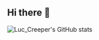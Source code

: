 ## Hi there 👋


![Luc_Creeper's GitHub stats](https://github-readme-stats.vercel.app/api?username=luc_creeper74&hide=contribs,prs)

<!--
**Lucreeper74/Lucreeper74** is a ✨ _special_ ✨ repository because its `README.md` (this file) appears on your GitHub profile.

Here are some ideas to get you started:

- 🔭 I’m currently working on ...
- 🌱 I’m currently learning ...
- 👯 I’m looking to collaborate on ...
- 🤔 I’m looking for help with ...
- 💬 Ask me about ...
- 📫 How to reach me: ...
- 😄 Pronouns: ...
- ⚡ Fun fact: ...
-->

